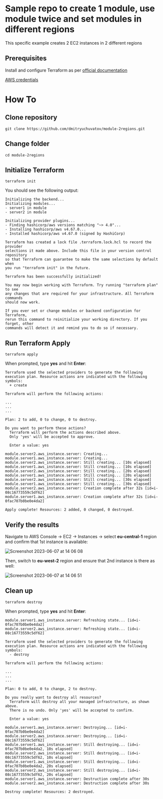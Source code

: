 # Sample repo to create 1 module, use module twice and set modules in different regions

This specific example creates 2 EC2 instances in 2 different regions

## Prerequisites

Install and configure Terraform as per [official documentation](https://developer.hashicorp.com/terraform/tutorials/aws-get-started/install-cli)

[AWS credentials](https://docs.aws.amazon.com/powershell/latest/userguide/pstools-appendix-sign-up.html)

# How To

## Clone repository

```
git clone https://github.com/dmitryuchuvatov/module-2regions.git
```

## Change folder

```
cd module-2regions
```

## Initialize Terraform

```
terraform init
```

You should see the following output:

```
Initializing the backend...
Initializing modules...
- server1 in module
- server2 in module

Initializing provider plugins...
- Finding hashicorp/aws versions matching "~> 4.0"...
- Installing hashicorp/aws v4.67.0...
- Installed hashicorp/aws v4.67.0 (signed by HashiCorp)

Terraform has created a lock file .terraform.lock.hcl to record the provider
selections it made above. Include this file in your version control repository
so that Terraform can guarantee to make the same selections by default when
you run "terraform init" in the future.

Terraform has been successfully initialized!

You may now begin working with Terraform. Try running "terraform plan" to see
any changes that are required for your infrastructure. All Terraform commands
should now work.

If you ever set or change modules or backend configuration for Terraform,
rerun this command to reinitialize your working directory. If you forget, other
commands will detect it and remind you to do so if necessary.
```

## Run Terraform Apply

```
terraform apply
```
When prompted, type **yes** and hit **Enter**:

```
Terraform used the selected providers to generate the following execution plan. Resource actions are indicated with the following symbols:
  + create

Terraform will perform the following actions:

...
...
...

Plan: 2 to add, 0 to change, 0 to destroy.

Do you want to perform these actions?
  Terraform will perform the actions described above.
  Only 'yes' will be accepted to approve.

  Enter a value: yes

module.server2.aws_instance.server: Creating...
module.server1.aws_instance.server: Creating...
module.server2.aws_instance.server: Still creating... [10s elapsed]
module.server1.aws_instance.server: Still creating... [10s elapsed]
module.server2.aws_instance.server: Still creating... [20s elapsed]
module.server1.aws_instance.server: Still creating... [20s elapsed]
module.server2.aws_instance.server: Still creating... [30s elapsed]
module.server1.aws_instance.server: Still creating... [30s elapsed]
module.server2.aws_instance.server: Creation complete after 32s [id=i-08c16773559c5df62]
module.server1.aws_instance.server: Creation complete after 32s [id=i-0fac707b0be0e4da2]

Apply complete! Resources: 2 added, 0 changed, 0 destroyed.
```

## Verify the results

Navigate to AWS Console -> EC2 -> Instances -> select **eu-central-1** region and confirm that 1st instance is available:

![Screenshot 2023-06-07 at 14 06 08](https://github.com/dmitryuchuvatov/module-2regions/assets/119931089/f9cc5ccb-9534-48c4-bc3e-fcf60ca383e7)

Then, switch to **eu-west-2** region and ensure that 2nd instance is there as well:

![Screenshot 2023-06-07 at 14 06 51](https://github.com/dmitryuchuvatov/module-2regions/assets/119931089/5b098d49-202b-4830-8a66-d699ea0dd011)

## Clean up

```
terraform destroy
```

When prompted, type **yes** and hit **Enter**:

```
module.server1.aws_instance.server: Refreshing state... [id=i-0fac707b0be0e4da2]
module.server2.aws_instance.server: Refreshing state... [id=i-08c16773559c5df62]

Terraform used the selected providers to generate the following execution plan. Resource actions are indicated with the following symbols:
  - destroy

Terraform will perform the following actions:

...
...
...

Plan: 0 to add, 0 to change, 2 to destroy.

Do you really want to destroy all resources?
  Terraform will destroy all your managed infrastructure, as shown above.
  There is no undo. Only 'yes' will be accepted to confirm.

  Enter a value: yes

module.server1.aws_instance.server: Destroying... [id=i-0fac707b0be0e4da2]
module.server2.aws_instance.server: Destroying... [id=i-08c16773559c5df62]
module.server1.aws_instance.server: Still destroying... [id=i-0fac707b0be0e4da2, 10s elapsed]
module.server2.aws_instance.server: Still destroying... [id=i-08c16773559c5df62, 10s elapsed]
module.server1.aws_instance.server: Still destroying... [id=i-0fac707b0be0e4da2, 20s elapsed]
module.server2.aws_instance.server: Still destroying... [id=i-08c16773559c5df62, 20s elapsed]
module.server1.aws_instance.server: Destruction complete after 30s
module.server2.aws_instance.server: Destruction complete after 30s

Destroy complete! Resources: 2 destroyed.
```
